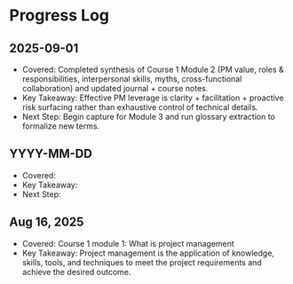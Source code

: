 # Progress Log

## 2025-09-01

- Covered: Completed synthesis of Course 1 Module 2 (PM value, roles & responsibilities, interpersonal skills, myths, cross-functional collaboration) and updated journal + course notes.
- Key Takeaway: Effective PM leverage is clarity + facilitation + proactive risk surfacing rather than exhaustive control of technical details.
- Next Step: Begin capture for Module 3 and run glossary extraction to formalize new terms.

## YYYY-MM-DD

- Covered:
- Key Takeaway:
- Next Step:

## Aug 16, 2025

- Covered: Course 1 module 1: What is project management
- Key Takeaway:  Project management is the application of knowledge, skills, tools, and techniques to meet the project requirements and achieve the desired outcome.
